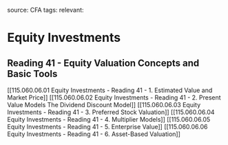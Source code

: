 source: CFA
tags: 
relevant: 

# Equity Investments

## Reading 41 - Equity Valuation Concepts and Basic Tools

[[115.060.06.01 Equity Investments - Reading 41 - 1. Estimated Value and Market Price]]
[[115.060.06.02 Equity Investments - Reading 41 - 2. Present Value Models The Dividend Discount Model]]
[[115.060.06.03 Equity Investments - Reading 41 - 3. Preferred Stock Valuation]]
[[115.060.06.04 Equity Investments - Reading 41 - 4. Multiplier Models]]
[[115.060.06.05 Equity Investments - Reading 41 - 5. Enterprise Value]]
[[115.060.06.06 Equity Investments - Reading 41 - 6. Asset-Based Valuation]]
